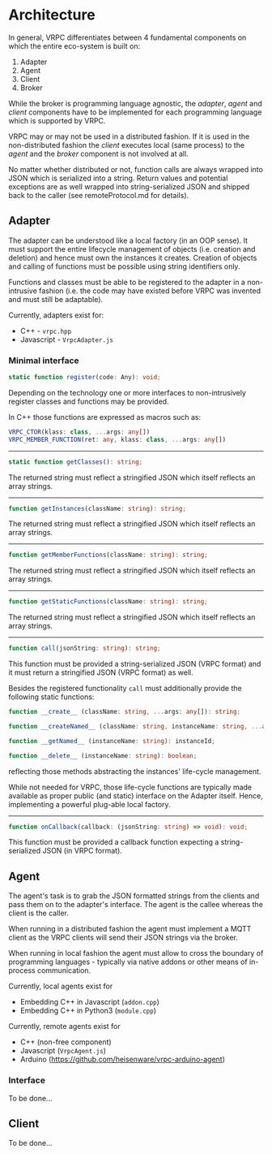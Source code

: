 # Architecture

In general, VRPC differentiates between 4 fundamental components on which the
entire eco-system is built on:

1. Adapter
2. Agent
3. Client
4. Broker

While the broker is programming language agnostic, the *adapter*, *agent* and
*client* components have to be implemented for each programming language which
is supported by VRPC.

VRPC may or may not be used in a distributed fashion. If it is used in the
non-distributed fashion the *client* executes local (same process) to the
*agent* and the *broker* component is not involved at all.

No matter whether distributed or not, function calls are always wrapped into
JSON which is serialized into a string. Return values and potential exceptions
are as well wrapped into string-serialized JSON and shipped back to the caller
(see remoteProtocol.md for details).

## Adapter

The adapter can be understood like a local factory (in an OOP sense). It must
support the entire lifecycle management of objects (i.e. creation and deletion)
and hence must own the instances it creates. Creation of objects and calling of
functions must be possible using string identifiers only.

Functions and classes must be able to be registered to the adapter in a
non-intrusive fashion (i.e. the code may have existed before VRPC was invented
and must still be adaptable).

Currently, adapters exist for:

- C++ - `vrpc.hpp`
- Javascript - `VrpcAdapter.js`

### Minimal interface

```ts
static function register(code: Any): void;
```

Depending on the technology one or more interfaces to non-intrusively register
classes and functions may be provided.

In C++ those functions are expressed as macros such as:

```ts
VRPC_CTOR(klass: class, ...args: any[])
VRPC_MEMBER_FUNCTION(ret: any, klass: class, ...args: any[])
```

- - -

```ts
static function getClasses(): string;
```

The returned string must reflect a stringified JSON which itself reflects
an array strings.

- - -

```ts
function getInstances(className: string): string;
```

The returned string must reflect a stringified JSON which itself reflects
an array strings.

- - -

```ts
function getMemberFunctions(className: string): string;
```

The returned string must reflect a stringified JSON which itself reflects
an array strings.

- - -

```ts
function getStaticFunctions(className: string): string;
```

The returned string must reflect a stringified JSON which itself reflects
an array strings.

- - -

```ts
function call(jsonString: string): string;
```

This function must be provided a string-serialized JSON (VRPC format) and
it must return a stringified JSON (VRPC format) as well.

Besides the registered functionality `call` must additionally provide the
following static functions:

```ts
function __create__ (className: string, ...args: any[]): string;

function __createNamed__ (className: string, instanceName: string, ...args: any[]): string;

function __getNamed__ (instanceName: string): instanceId;

function __delete__ (instanceName: string): boolean;
```

reflecting those methods abstracting the instances' life-cycle management.

While not needed for VRPC, those life-cycle functions are typically made
available as proper public (and static) interface on the Adapter itself.
Hence, implementing a powerful plug-able local factory.

- - -

```ts
function onCallback(callback: (jsonString: string) => void): void;
```

This function must be provided a callback function expecting a string-serialized
JSON (in VRPC format).

## Agent

The agent's task is to grab the JSON formatted strings from the clients and
pass them on to the adapter's interface. The agent is the callee whereas the
client is the caller.

When running in a distributed fashion the agent must implement a MQTT client as
the VRPC clients will send their JSON strings via the broker.

When running in local fashion the agent must allow to cross the boundary of
programming languages - typically via native addons or other means of in-process
communication.

Currently, local agents exist for

- Embedding C++ in Javascript (`addon.cpp`)
- Embedding C++ in Python3 (`module.cpp`)

Currently, remote agents exist for

- C++ (non-free component)
- Javascript (`VrpcAgent.js`)
- Arduino (https://github.com/heisenware/vrpc-arduino-agent)

### Interface

To be done...

## Client

To be done...
